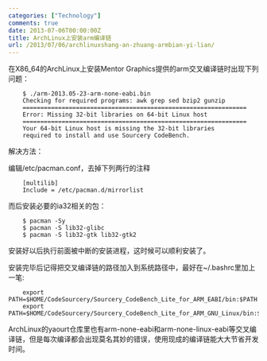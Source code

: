 ```yaml
---
categories: ["Technology"]
comments: true
date: 2013-07-06T00:00:00Z
title: ArchLinux上安装arm编译链
url: /2013/07/06/archlinuxshang-an-zhuang-armbian-yi-lian/
---
```


在X86_64的ArchLinux上安装Mentor Graphics提供的arm交叉编译链时出现下列问题：

```
	$ ./arm-2013.05-23-arm-none-eabi.bin 
	Checking for required programs: awk grep sed bzip2 gunzip
	===============================================================
	Error: Missing 32-bit libraries on 64-bit Linux host
	===============================================================
	Your 64-bit Linux host is missing the 32-bit libraries
	required to install and use Sourcery CodeBench.
```

解决方法：

编辑/etc/pacman.conf，去掉下列两行的注释

```
	[multilib]
	Include = /etc/pacman.d/mirrorlist
```

而后安装必要的ia32相关的包：

```
	$ pacman -Sy
	$ pacman -S lib32-glibc
	$ pacman -S lib32-gtk lib32-gtk2
```

安装好以后执行前面被中断的安装进程，这时候可以顺利安装了。

安装完毕后记得把交叉编译链的路径加入到系统路径中，最好在~/.bashrc里加上一笔:

```
	export PATH=$HOME/CodeSourcery/Sourcery_CodeBench_Lite_for_ARM_EABI/bin:$PATH
	export PATH=$HOME/CodeSourcery/Sourcery_CodeBench_Lite_for_ARM_GNU_Linux/bin:$PATH
```

ArchLinux的yaourt仓库里也有arm-none-eabi和arm-none-linux-eabi等交叉编译链，但是每次编译都会出现莫名其妙的错误，使用现成的编译链能大大节省开发时间。
